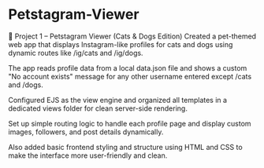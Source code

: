 # Petstagram-Viewer

🐾 Project 1 – Petstagram Viewer (Cats & Dogs Edition)
Created a pet-themed web app that displays Instagram-like profiles for cats and dogs using dynamic routes like /ig/cats and /ig/dogs.

The app reads profile data from a local data.json file and shows a custom "No account exists" message for any other username entered except /cats and /dogs.

Configured EJS as the view engine and organized all templates in a dedicated views folder for clean server-side rendering.

Set up simple routing logic to handle each profile page and display custom images, followers, and post details dynamically.

Also added basic frontend styling and structure using HTML and CSS to make the interface more user-friendly and clean.
